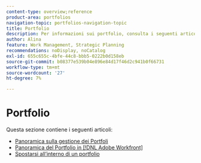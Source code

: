 ```yaml
---
content-type: overview;reference
product-area: portfolios
navigation-topic: portfolios-navigation-topic
title: Portfolio
description: Per informazioni sui portfolio, consulta i seguenti articoli.
author: Alina
feature: Work Management, Strategic Planning
recommendations: noDisplay, noCatalog
exl-id: 655c655c-4bfe-44c8-bbb5-0222b0d158eb
source-git-commit: b08377e539b04e896e84d17f46d2c941b0f66731
workflow-type: tm+mt
source-wordcount: '27'
ht-degree: 7%

---
```


# Portfolio

Questa sezione contiene i seguenti articoli:

* [Panoramica sulla gestione dei Portfoli](../../../manage-work/portfolios/portfolios-overview/portfolio-managament-overview.md)
* [Panoramica del Portfolio in [!DNL Adobe Workfront]](../../../manage-work/portfolios/portfolios-overview/portfolio-overview.md)
* [Spostarsi all’interno di un portfolio](../../../manage-work/portfolios/portfolios-overview/navigate-within-portfolio.md)


